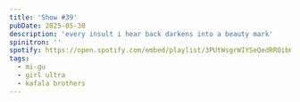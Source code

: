```yaml
---
title: 'Show #39'
pubDate: 2025-05-30
description: 'every insult i hear back darkens into a beauty mark'
spinitron: ''
spotify: https://open.spotify.com/embed/playlist/3PUtWsgrWIYSeQedRROib6
tags:
  - mi-gu
  - girl ultra
  - kafala brothers
---
```


